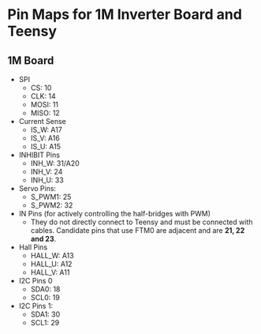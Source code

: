 ﻿# Pin Maps for 1M Inverter Board and Teensy

## 1M Board

*  SPI
	* CS: 10
	* CLK: 14
	* MOSI: 11
	* MISO: 12
* Current Sense
	* IS_W: A17
	* IS_V: A16
	* IS_U: A15
* INHIBIT Pins 
	* INH_W: 31/A20
	* INH_V: 24
	* INH_U: 33
* Servo Pins:
	* S_PWM1: 25
	* S_PWM2: 32
* IN Pins (for actively controlling the half-bridges with PWM)
	* They do not directly connect to Teensy and must be connected with cables. Candidate pins that use FTM0 are adjacent and are **21, 22 and 23**.
* Hall Pins
	* HALL_W: A13
	* HALL_U: A12
	* HALL_V: A11
* I2C Pins 0
	* SDA0: 18
	* SCL0: 19
* I2C Pins 1:
	* SDA1: 30
	* SCL1: 29


